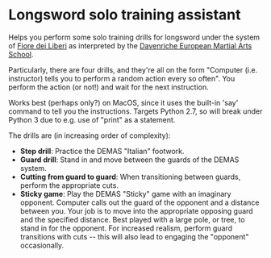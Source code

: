 # Longsword solo training assistant

Helps you perform some solo training drills for longsword under the
system of [Fiore dei Liberi](https://wiktenauer.com/wiki/Fiore_de%27i_Liberi)
as interpreted by the [Davenriche European Martial Arts School](https://www.swordfightingschool.com/).

Particularly, there are four drills, and they're all on the form "Computer
(i.e. instructor) tells you to perform a random action every so often".
You perform the action (or not!) and wait for the next instruction.

Works best (perhaps only?) on MacOS, since it uses the built-in 'say'
command to tell you the instructions. Targets Python 2.7, so will break
under Python 3 due to e.g. use of "print" as a statement.

The drills are (in increasing order of complexity):

* **Step drill**: Practice the DEMAS "Italian" footwork. 
* **Guard drill**: Stand in and move between the guards of the DEMAS system.
* **Cutting from guard to guard**: When transitioning between guards, perform
  the appropriate cuts.
* **Sticky game**: Play the DEMAS "Sticky" game with an imaginary opponent.
  Computer calls out the guard of the opponent and a distance between
  you. Your job is to move into the appropriate opposing guard and
  the specified distance. Best played with a large pole, or tree, to stand
  in for the opponent. For increased realism, perform guard transitions with
  cuts -- this will also lead to engaging the "opponent" occasionally.
